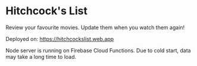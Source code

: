 # Hitchcock's List
Review your favourite movies. Update them when you watch them again!
  
Deployed on: https://hitchcockslist.web.app

Node server is running on Firebase Cloud Functions. Due to cold start, data may take a long time to load.


